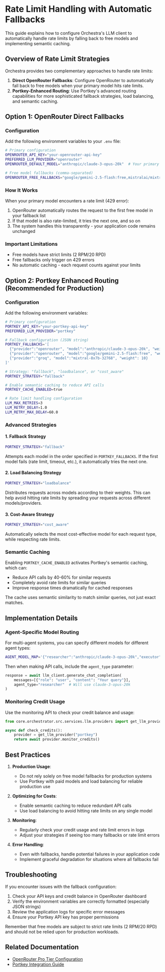 # Rate Limit Handling with Automatic Fallbacks

This guide explains how to configure Orchestra's LLM client to automatically handle rate limits by falling back to free models and implementing semantic caching.

## Overview of Rate Limit Strategies

Orchestra provides two complementary approaches to handle rate limits:

1. **Direct OpenRouter Fallbacks**: Configure OpenRouter to automatically fall back to free models when your primary model hits rate limits.
2. **Portkey-Enhanced Routing**: Use Portkey's advanced routing capabilities for more sophisticated fallback strategies, load balancing, and semantic caching.

## Option 1: OpenRouter Direct Fallbacks

### Configuration

Add the following environment variables to your `.env` file:

```bash
# Primary configuration
OPENROUTER_API_KEY="your-openrouter-api-key"
PREFERRED_LLM_PROVIDER="openrouter"
OPENROUTER_DEFAULT_MODEL="anthropic/claude-3-opus-20k"  # Your primary paid model

# Free model fallbacks (comma-separated)
OPENROUTER_FREE_FALLBACKS="google/gemini-2.5-flash:free,mistralai/mixtral-8x7b:free"
```

### How It Works

When your primary model encounters a rate limit (429 error):

1. OpenRouter automatically routes the request to the first free model in your fallback list
2. If that model is also rate-limited, it tries the next one, and so on
3. The system handles this transparently - your application code remains unchanged

### Important Limitations

- Free models have strict limits (2 RPM/20 RPD)
- Free fallbacks only trigger on 429 errors
- No automatic caching - each request counts against your limits

## Option 2: Portkey Enhanced Routing (Recommended for Production)

### Configuration

Add the following environment variables:

```bash
# Primary configuration
PORTKEY_API_KEY="your-portkey-api-key"
PREFERRED_LLM_PROVIDER="portkey"

# Fallback configuration (JSON string)
PORTKEY_FALLBACKS='[
  {"provider":"openrouter", "model":"anthropic/claude-3-opus-20k", "weight": 70},
  {"provider":"openrouter", "model":"google/gemini-2.5-flash:free", "weight": 20},
  {"provider":"groq", "model":"mixtral-8x7b-32768", "weight": 10}
]'

# Strategy: "fallback", "loadbalance", or "cost_aware"
PORTKEY_STRATEGY="fallback"

# Enable semantic caching to reduce API calls
PORTKEY_CACHE_ENABLED=true

# Rate limit handling configuration
LLM_MAX_RETRIES=3
LLM_RETRY_DELAY=1.0
LLM_RETRY_MAX_DELAY=60.0
```

### Advanced Strategies

#### 1. Fallback Strategy

```bash
PORTKEY_STRATEGY="fallback"
```

Attempts each model in the order specified in `PORTKEY_FALLBACKS`. If the first model fails (rate limit, timeout, etc.), it automatically tries the next one.

#### 2. Load Balancing Strategy

```bash
PORTKEY_STRATEGY="loadbalance"
```

Distributes requests across models according to their weights. This can help avoid hitting rate limits by spreading your requests across different models/providers.

#### 3. Cost-Aware Strategy

```bash
PORTKEY_STRATEGY="cost_aware"
```

Automatically selects the most cost-effective model for each request type, while respecting rate limits.

### Semantic Caching

Enabling `PORTKEY_CACHE_ENABLED` activates Portkey's semantic caching, which can:

- Reduce API calls by 40-60% for similar requests
- Completely avoid rate limits for similar queries
- Improve response times dramatically for cached responses

The cache uses semantic similarity to match similar queries, not just exact matches.

## Implementation Details

### Agent-Specific Model Routing

For multi-agent systems, you can specify different models for different agent types:

```bash
AGENT_MODEL_MAP='{"researcher":"anthropic/claude-3-opus-20k","executor":"openai/gpt-4o","validator":"mistralai/mistral-large-2"}'
```

Then when making API calls, include the `agent_type` parameter:

```python
response = await llm_client.generate_chat_completion(
    messages=[{"role": "user", "content": "Your query"}],
    agent_type="researcher"  # Will use claude-3-opus-20k
)
```

### Monitoring Credit Usage

Use the monitoring API to check your credit balance and usage:

```python
from core.orchestrator.src.services.llm.providers import get_llm_provider

async def check_credits():
    provider = get_llm_provider("portkey")
    return await provider.monitor_credits()
```

## Best Practices

1. **Production Usage**:

   - Do not rely solely on free model fallbacks for production systems
   - Use Portkey with paid models and load balancing for reliable production use

2. **Optimizing for Costs**:

   - Enable semantic caching to reduce redundant API calls
   - Use load balancing to avoid hitting rate limits on any single model

3. **Monitoring**:

   - Regularly check your credit usage and rate limit errors in logs
   - Adjust your strategies if seeing too many fallbacks or rate limit errors

4. **Error Handling**:
   - Even with fallbacks, handle potential failures in your application code
   - Implement graceful degradation for situations where all fallbacks fail

## Troubleshooting

If you encounter issues with the fallback configuration:

1. Check your API keys and credit balance in OpenRouter dashboard
2. Verify the environment variables are correctly formatted (especially JSON strings)
3. Review the application logs for specific error messages
4. Ensure your Portkey API key has proper permissions

Remember that free models are subject to strict rate limits (2 RPM/20 RPD) and should not be relied upon for production workloads.

## Related Documentation

- [OpenRouter Pro Tier Configuration](/docs/openrouter_pro_tier.md)
- [Portkey Integration Guide](/docs/portkey_integration.md)
